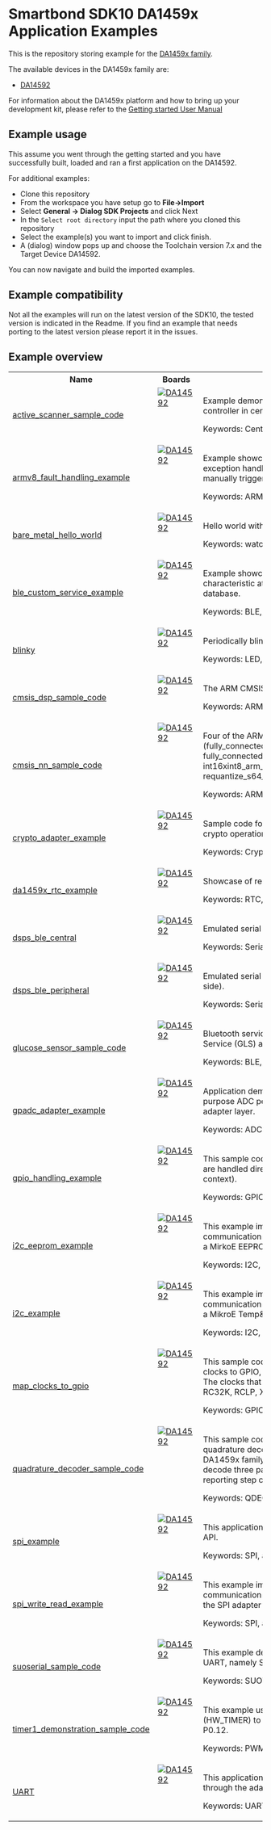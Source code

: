 # Smartbond SDK10 DA1459x Application Examples

This is the repository storing example for the [DA1459x family](https://www.renesas.com/us/en/products/wireless-connectivity/bluetooth-low-energy).

The available devices in the DA1459x family are:

- [DA14592](https://www.renesas.com/us/en/products/wireless-connectivity/bluetooth-low-energy)

For information about the DA1459x platform and how to bring up your development kit, please refer to the [Getting started User Manual](https://lpccs-docs.renesas.com/um-b-090-da1469x_getting_started/index.html)

## Example usage

This assume you went through the getting started and you have successfully built, loaded and ran a first application on the DA14592.

For additional examples:

- Clone this repository
- From the workspace you have setup go to **File->Import**
- Select **General -> Dialog SDK Projects** and click Next
- In the `Select root directory` input the path where you cloned this repository
- Select the example(s) you want to import and click finish.
- A (dialog) window pops up and choose the Toolchain version 7.x and the Target Device DA14592. 

You can now navigate and build the imported examples.

## Example compatibility

Not all the examples will run on the latest version of the SDK10, the tested version is indicated in the Readme. If you find an example that needs porting to the latest version please report it in the issues.

## Example overview

<!---
AUTOMATICALLY GENERATED CONTENT, DO NOT EDIT!
See .pre-commit-config.yaml for more info
@EXAMPLE_TABLE_BEGIN@
--->
<table><tr><th>Name</th><th>Boards</th><th>Description</th></tr><tr><td><a href="./connectivity/active_scanner_sample_code">active_scanner_sample_code</a></td><td valign="top"><a href="https://www.renesas.com/en/products/da14592"><img alt="DA14592" src="https://img.shields.io/badge/DA14592-slategray"/></a></td><td valign="top"><p>Example demonstrating setting up the Bluetooth controller in central role.
</p><p>Keywords: Central, BLE, CLI</p></td></tr><tr><td><a href="./helpers/armv8_fault_handling_example">armv8_fault_handling_example</a></td><td valign="top"><a href="https://www.renesas.com/en/products/da14592"><img alt="DA14592" src="https://img.shields.io/badge/DA14592-slategray"/></a></td><td valign="top"><p>Example showcasing how to configure custom exception handlers. Includes a
basic CLI interface for manually triggering various kinds of fault
conditions.
</p><p>Keywords: ARMv8, M33, CLI</p></td></tr><tr><td><a href="./helpers/bare_metal_hello_world">bare_metal_hello_world</a></td><td valign="top"><a href="https://www.renesas.com/en/products/da14592"><img alt="DA14592" src="https://img.shields.io/badge/DA14592-slategray"/></a></td><td valign="top"><p>Hello world without the FreeRTOS scheduler running.
</p><p>Keywords: watchdog, bare-metal</p></td></tr><tr><td><a href="./connectivity/ble_custom_service_example">ble_custom_service_example</a></td><td valign="top"><a href="https://www.renesas.com/en/products/da14592"><img alt="DA14592" src="https://img.shields.io/badge/DA14592-slategray"/></a></td><td valign="top"><p>Example showcasing two arbitrary service characteristic attributes using
the custom Bluetooth database.
</p><p>Keywords: BLE, attribute, service</p></td></tr><tr><td><a href="./helpers/DA1459x_LED_driver">blinky</a></td><td valign="top"><a href="https://www.renesas.com/en/products/da14592"><img alt="DA14592" src="https://img.shields.io/badge/DA14592-slategray"/></a></td><td valign="top"><p>Periodically blink LED1.
</p><p>Keywords: LED, sleep</p></td></tr><tr><td><a href="./features/cmsis_dsp_sample_code">cmsis_dsp_sample_code</a></td><td valign="top"><a href="https://www.renesas.com/en/products/da14592"><img alt="DA14592" src="https://img.shields.io/badge/DA14592-slategray"/></a></td><td valign="top"><p>The ARM CMSIS DSP library&#x27;s arm_sin_cos_example.
</p><p>Keywords: ARM, CMSIS, DSP</p></td></tr><tr><td><a href="./features/cmsis_nn_sample_code">cmsis_nn_sample_code</a></td><td valign="top"><a href="https://www.renesas.com/en/products/da14592"><img alt="DA14592" src="https://img.shields.io/badge/DA14592-slategray"/></a></td><td valign="top"><p>Four of the ARM CMSIS NN library&#x27;s tests
(fully_connected_int16_arm_fully_connected_s16,
fully_connected_int16_big_arm_fully_connected_s16,
int16xint8_arm_convolve_fast_s16, requantize_s64_arm_convolve_fast_s16).
</p><p>Keywords: ARM, CMSIS, NN, neural network</p></td></tr><tr><td><a href="./features/crypto_adapter_example">crypto_adapter_example</a></td><td valign="top"><a href="https://www.renesas.com/en/products/da14592"><img alt="DA14592" src="https://img.shields.io/badge/DA14592-slategray"/></a></td><td valign="top"><p>Sample code for using the hardware-accelerated crypto operations using the
crypto adapter API.
</p><p>Keywords: Cryptography, AES, HASH</p></td></tr><tr><td><a href="./features/da1459x_rtc_example">da1459x_rtc_example</a></td><td valign="top"><a href="https://www.renesas.com/en/products/da14592"><img alt="DA14592" src="https://img.shields.io/badge/DA14592-slategray"/></a></td><td valign="top"><p>Showcase of real-time clock timer events.
</p><p>Keywords: RTC, alarm timer</p></td></tr><tr><td><a href="./features/dsps_ble_central">dsps_ble_central</a></td><td valign="top"><a href="https://www.renesas.com/en/products/da14592"><img alt="DA14592" src="https://img.shields.io/badge/DA14592-slategray"/></a></td><td valign="top"><p>Emulated serial cable communication (scanner side).
</p><p>Keywords: Serial Port Service, GAP central</p></td></tr><tr><td><a href="./features/dsps_ble_peripheral">dsps_ble_peripheral</a></td><td valign="top"><a href="https://www.renesas.com/en/products/da14592"><img alt="DA14592" src="https://img.shields.io/badge/DA14592-slategray"/></a></td><td valign="top"><p>Emulated serial cable communication (advertiser side).
</p><p>Keywords: Serial Port Service, GAP advertiser</p></td></tr><tr><td><a href="./connectivity/glucose_sensor_sample_code">glucose_sensor_sample_code</a></td><td valign="top"><a href="https://www.renesas.com/en/products/da14592"><img alt="DA14592" src="https://img.shields.io/badge/DA14592-slategray"/></a></td><td valign="top"><p>Bluetooth service demonstrating Bluetooth Glucose Service (GLS) and Glucose
Profile (GLP).
</p><p>Keywords: BLE, GLS, GLP</p></td></tr><tr><td><a href="./interfaces/gpadc_adapter_example">gpadc_adapter_example</a></td><td valign="top"><a href="https://www.renesas.com/en/products/da14592"><img alt="DA14592" src="https://img.shields.io/badge/DA14592-slategray"/></a></td><td valign="top"><p>Application demonstrating using the general-purpose ADC peripheral with the
help of the GPADC adapter layer.
</p><p>Keywords: ADC</p></td></tr><tr><td><a href="./interfaces/gpio_handling_example">gpio_handling_example</a></td><td valign="top"><a href="https://www.renesas.com/en/products/da14592"><img alt="DA14592" src="https://img.shields.io/badge/DA14592-slategray"/></a></td><td valign="top"><p>This sample code demonstrates using GPIO pins that are handled directly by
developers (outside adapter context).
</p><p>Keywords: GPIO, PD_COM, sleep</p></td></tr><tr><td><a href="./interfaces/i2c_eeprom_example">i2c_eeprom_example</a></td><td valign="top"><a href="https://www.renesas.com/en/products/da14592"><img alt="DA14592" src="https://img.shields.io/badge/DA14592-slategray"/></a></td><td valign="top"><p>This example implements a simple read and write communication scenario over
the I2C interface with a MirkoE EEPROM Click ClickBoard.
</p><p>Keywords: I2C, EEPROM</p></td></tr><tr><td><a href="./interfaces/i2c_example">i2c_example</a></td><td valign="top"><a href="https://www.renesas.com/en/products/da14592"><img alt="DA14592" src="https://img.shields.io/badge/DA14592-slategray"/></a></td><td valign="top"><p>This example implements a simple read and write communication scenario over
the I2C interface with a MikroE Temp&amp;Hum 17 ClickBoard.
</p><p>Keywords: I2C, sensor</p></td></tr><tr><td><a href="./helpers/map_clocks_to_gpio">map_clocks_to_gpio</a></td><td valign="top"><a href="https://www.renesas.com/en/products/da14592"><img alt="DA14592" src="https://img.shields.io/badge/DA14592-slategray"/></a></td><td valign="top"><p>This sample code demonstrates mapping system clocks to GPIO, typically for
debugging purposes. The clocks that can be exported are XTAL32K, RC32K,
RCLP, XTAL32M, RC32M as well as DIVN.
</p><p>Keywords: GPIO, CLI, pin control</p></td></tr><tr><td><a href="./features/quadrature_decoder_sample_code">quadrature_decoder_sample_code</a></td><td valign="top"><a href="https://www.renesas.com/en/products/da14592"><img alt="DA14592" src="https://img.shields.io/badge/DA14592-slategray"/></a></td><td valign="top"><p>This sample code demonstrates using the quadrature decoder peripheral
supported by the DA1459x family of devices. The decoder can decode three
pairs of axes as illustrated below reporting step count and direction.
</p><p>Keywords: QDEC</p></td></tr><tr><td><a href="./interfaces/spi_example">spi_example</a></td><td valign="top"><a href="https://www.renesas.com/en/products/da14592"><img alt="DA14592" src="https://img.shields.io/badge/DA14592-slategray"/></a></td><td valign="top"><p>This application shows how to use the SPI adapter API.
</p><p>Keywords: SPI, adapter</p></td></tr><tr><td><a href="./interfaces/spi_write_read_example">spi_write_read_example</a></td><td valign="top"><a href="https://www.renesas.com/en/products/da14592"><img alt="DA14592" src="https://img.shields.io/badge/DA14592-slategray"/></a></td><td valign="top"><p>This example implements a simple write and read communication scenario over
the SPI interface with the SPI adapter layer using the LSM6DSL ClickBoard.
</p><p>Keywords: SPI, adapter</p></td></tr><tr><td><a href="./features/suoserial_sample_code">suoserial_sample_code</a></td><td valign="top"><a href="https://www.renesas.com/en/products/da14592"><img alt="DA14592" src="https://img.shields.io/badge/DA14592-slategray"/></a></td><td valign="top"><p>This example demonstrates Software Update over UART, namely SUOSERIAL.
</p><p>Keywords: SUOTA, UART, CLI</p></td></tr><tr><td><a href="./features/timers_sample_code">timer1_demonstration_sample_code</a></td><td valign="top"><a href="https://www.renesas.com/en/products/da14592"><img alt="DA14592" src="https://img.shields.io/badge/DA14592-slategray"/></a></td><td valign="top"><p>This example uses the first HW timer block instance (HW_TIMER) to generate
PWM pulses of 1kHz are on P0.12.
</p><p>Keywords: PWM, timer</p></td></tr><tr><td><a href="./interfaces/UART_adaptor_example">UART</a></td><td valign="top"><a href="https://www.renesas.com/en/products/da14592"><img alt="DA14592" src="https://img.shields.io/badge/DA14592-slategray"/></a></td><td valign="top"><p>This application demonstrates the use of 2 UARTs through the adapters
abstraction layer.
</p><p>Keywords: UART, adapter</p></td></tr></table>
<!---
@EXAMPLE_TABLE_END@
--->

